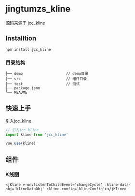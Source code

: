 # jingtumzs_kline

源码来源于 jcc_kline


## Installtion

```shell
npm install jcc_kline
```

### 目录结构
```
├── demo					// demo目录	
├── src 					// 组件目录
├── test					// 测试			
├── package.json
└── README
```

## 快速上手

引入jcc_kline

``` javascript
// 引入jcc_kline
import kline from 'jcc_kline'

Vue.use(kline)

```
## 组件

### K线图

```vue
<jKline v-on:listenToChildEvent='changeCycle' :kline-data-obj='klineDataObj' :kline-config='klineConfig'></jKline>
```